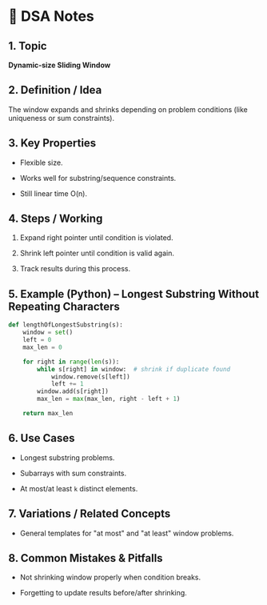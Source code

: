 # 📘 DSA Notes

## 1. Topic

**Dynamic-size Sliding Window**

## 2. Definition / Idea

The window expands and shrinks depending on problem conditions (like uniqueness or sum constraints).

## 3. Key Properties

- Flexible size.
    
- Works well for substring/sequence constraints.
    
- Still linear time O(n).
    

## 4. Steps / Working

1. Expand right pointer until condition is violated.
    
2. Shrink left pointer until condition is valid again.
    
3. Track results during this process.
    

## 5. Example (Python) – Longest Substring Without Repeating Characters

```python
def lengthOfLongestSubstring(s):
    window = set()
    left = 0
    max_len = 0

    for right in range(len(s)):
        while s[right] in window:  # shrink if duplicate found
            window.remove(s[left])
            left += 1
        window.add(s[right])
        max_len = max(max_len, right - left + 1)

    return max_len
```

## 6. Use Cases

- Longest substring problems.
    
- Subarrays with sum constraints.
    
- At most/at least `k` distinct elements.
    

## 7. Variations / Related Concepts

- General templates for "at most" and "at least" window problems.
    

## 8. Common Mistakes & Pitfalls

- Not shrinking window properly when condition breaks.
    
- Forgetting to update results before/after shrinking.
    